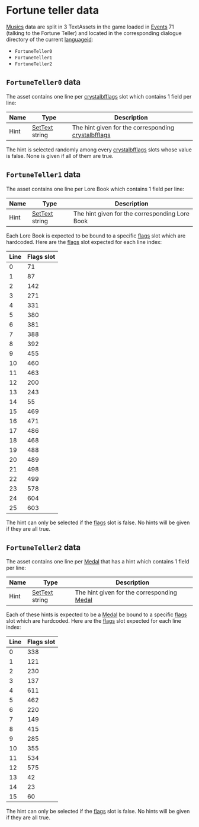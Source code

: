 # Fortune teller data

[Musics](../Enums%20and%20IDs/Musics.md) data are split in 3 TextAssets in the game loaded in [Events](../Enums%20and%20IDs/Events.md)  71 (talking to the Fortune Teller) and located in the corresponding dialogue directory of the current [languageid](../SetText/languageid.md):

* `FortuneTeller0`
* `FortuneTeller1`
* `FortuneTeller2`

## `FortuneTeller0` data

The asset contains one line per [crystalbfflags](../Enums%20and%20IDs/crystalbfflags.md) slot which contains 1 field per line:

|Name|Type|Description|
|----|----|-----------|
|Hint|[SetText](../SetText/SetText.md) string|The hint given for the corresponding [crystalbfflags](../Enums%20and%20IDs/crystalbfflags.md)|

The hint is selected randomly among every [crystalbfflags](../Enums%20and%20IDs/crystalbfflags.md) slots whose value is false. None is given if all of them are true.

## `FortuneTeller1` data

The asset contains one line per Lore Book which contains 1 field per line:

|Name|Type|Description|
|----|----|-----------|
|Hint|[SetText](../SetText/SetText.md) string|The hint given for the corresponding Lore Book|

Each Lore Book is expected to be bound to a specific [flags](../Flags%20arrays/flags.md) slot which are hardcoded. Here are the [flags](../Flags%20arrays/flags.md) slot expected for each line index:

|Line|Flags slot|
|----|----------|
|0|71|
|1|87|
|2|142|
|3|271|
|4|331|
|5|380|
|6|381|
|7|388|
|8|392|
|9|455|
|10|460|
|11|463|
|12|200|
|13|243|
|14|55|
|15|469|
|16|471|
|17|486|
|18|468|
|19|488|
|20|489|
|21|498|
|22|499|
|23|578|
|24|604|
|25|603|

The hint can only be selected if the [flags](../Flags%20arrays/flags.md) slot is false. No hints will be given if they are all true.

## `FortuneTeller2` data

The asset contains one line per [Medal](../Enums%20and%20IDs/Medal.md) that has a hint which contains 1 field per line:

|Name|Type|Description|
|----|----|-----------|
|Hint|[SetText](../SetText/SetText.md) string|The hint given for the corresponding [Medal](../Enums%20and%20IDs/Medal.md)|

Each of these hints is expected to be a [Medal](../Enums%20and%20IDs/Medal.md) be bound to a specific [flags](../Flags%20arrays/flags.md) slot which are hardcoded. Here are the [flags](../Flags%20arrays/flags.md) slot expected for each line index:

|Line|Flags slot|
|----|----------|
|0|338|
|1|121|
|2|230|
|3|137|
|4|611|
|5|462|
|6|220|
|7|149|
|8|415|
|9|285|
|10|355|
|11|534|
|12|575|
|13|42|
|14|23|
|15|60|

The hint can only be selected if the [flags](../Flags%20arrays/flags.md) slot is false. No hints will be given if they are all true.
